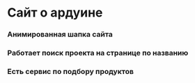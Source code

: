 # Сайт о ардуине

### Анимированная шапка сайта

### Работает поиск проекта на странице по названию

### Есть сервис по подбору продуктов
